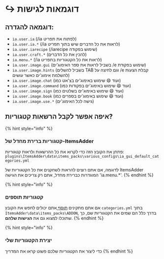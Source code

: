 # ↪ דוגמאות לגישות

## דוגמאה להגדרה:

* `ia.user.ia` (/ia לפתוח את תפריט)
* `ia.user.ia.*` (/ia לראות את כל הדברים שיש בתוך תפריט)
* `ia.user.iarecipe` (/iarecipe שימוש בפקודה)
* `ia.user.craft.*` (להכין את כל הדברים)
* `ia.menu.*` (/ia לראות את כל הקטגוריות בתפריט)
* `ia.user.image.gui` (בשביל לראות את ספר האימוג'ים /e שימוש בפקודת)
* `ia.user.image.hints` (בשביל להשלים TAB וגם לחיצה על /e קבלת הצעות להשלמת אימוג'ים כאשר עושים)
* `ia.user.image.chat` (ועוד :smile: שימוש באימוג'ים בצ'אט כמו)
* `ia.user.image.command` (ועוד :smile: שימוש באימוג'ים בפקודות כמו)
* `ia.user.image.sign` (ועוד :smile: שימוש באימוג'ים בשלטים כמו)
* `ia.user.image.book` (ועוד :smile: שימוש באימוג'ים בספרים כמו)
* `ia.user.image.use.*` (גישה לכל האימוג'ים)

## איפה אפשר לקבל הרשאות קטגוריות?

{% hint style="info" %}
### קטגוריות ברירת מחדל של-ItemsAdder 

פתחן את הקובץ הזה כדי לקרוא את כל ההרשאות ולראות קטגוריות: `plugins\ItemsAdder\data\items_packs\various_configs\ia_gui_default_categories.yml`

לדוגמה, אם אתם רוצים להראות לשחקנים את כל הקטגוריות של ItemsAdder המוגדרות כברירת מחדל, אתם רק צריכים את הגישה 'ia.menu.*'.
{% endhint %}

{% hint style="info" %}
### קטגוריות תוספים

אם אתם מתקינים [תוסף ](https://addons.plugin.ga/itemsadder/) אתם יכולים לחפש את הקובץ `categories.yml` בתוך `ItemsAdder\data\items_packs\ADDON`, בדרך כלל הם שמים את הקטגוריות שם, כך שתוכלו למצוא גם את **הגישות שלהם**.
{% endhint %}

{% hint style="info" %}
### יצירת הקטגוריות שלי

כדי ליצור את הקטגוריות שלכם פשוט קראו את המדריך
{% endhint %}



